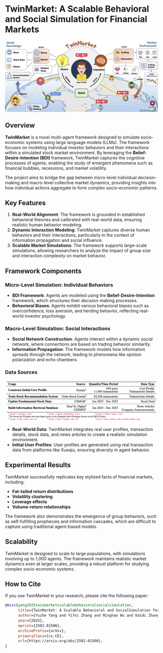 # TwinMarket: A Scalable Behavioral and Social Simulation for Financial Markets

<img src="./src/TwinMarket.jpg" alt="Logo" >

## Overview
**TwinMarket** is a novel multi-agent framework designed to simulate socio-economic systems using large language models (LLMs). The framework focuses on modeling individual investor behaviors and their interactions within a simulated stock market environment. By leveraging the **Belief-Desire-Intention (BDI)** framework, TwinMarket captures the cognitive processes of agents, enabling the study of emergent phenomena such as financial bubbles, recessions, and market volatility.

The project aims to bridge the gap between micro-level individual decision-making and macro-level collective market dynamics, providing insights into how individual actions aggregate to form complex socio-economic patterns.

## Key Features
1. **Real-World Alignment**: The framework is grounded in established behavioral theories and calibrated with real-world data, ensuring realistic human behavior modeling.
2. **Dynamic Interaction Modeling**: TwinMarket captures diverse human behaviors and their interactions, particularly in the context of information propagation and social influence.
3. **Scalable Market Simulations**: The framework supports large-scale simulations, allowing researchers to analyze the impact of group size and interaction complexity on market behavior.

## Framework Components
### Micro-Level Simulation: Individual Behaviors
- **BDI Framework**: Agents are modeled using the **Belief-Desire-Intention** framework, which structures their decision-making processes.
- **Behavioral Biases**: Agents exhibit various behavioral biases such as overconfidence, loss aversion, and herding behavior, reflecting real-world investor psychology.

### Macro-Level Simulation: Social Interactions
- **Social Network Construction**: Agents interact within a dynamic social network, where connections are based on trading behavior similarity.
- **Information Propagation**: The framework models how information spreads through the network, leading to phenomena like opinion polarization and echo chambers.

### Data Sources

![1738736488423](./src/data.png)

- **Real-World Data**: TwinMarket integrates real user profiles, transaction details, stock data, and news articles to create a realistic simulation environment.
- **Initial User Profiles**: User profiles are generated using real transaction data from platforms like Xueqiu, ensuring diversity in agent behavior.

## Experimental Results
TwinMarket successfully replicates key stylized facts of financial markets, including:
- **Fat-tailed return distributions**
- **Volatility clustering**
- **Leverage effects**
- **Volume-return relationships**

The framework also demonstrates the emergence of group behaviors, such as self-fulfilling prophecies and information cascades, which are difficult to capture using traditional agent-based models.

## Scalability
TwinMarket is designed to scale to large populations, with simulations involving up to 1,000 agents. The framework maintains realistic market dynamics even at larger scales, providing a robust platform for studying complex socio-economic systems.

## How to Cite
If you use TwinMarket in your research, please cite the following paper:

```bibtex
@misc{yang2025twinmarketscalablebehavioralsocialsimulation,
      title={TwinMarket: A Scalable Behavioral and SocialSimulation for Financial Markets}, 
      author={Yuzhe Yang and Yifei Zhang and Minghao Wu and Kaidi Zhang and Yunmiao Zhang and Honghai Yu and Yan Hu and Benyou Wang},
      year={2025},
      eprint={2502.01506},
      archivePrefix={arXiv},
      primaryClass={cs.CE},
      url={https://arxiv.org/abs/2502.01506}, 
}
```
